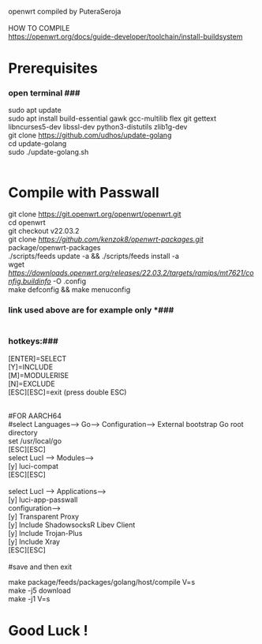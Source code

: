 openwrt compiled by PuteraSeroja
<br>
<br>
HOW TO COMPILE
<br>
https://openwrt.org/docs/guide-developer/toolchain/install-buildsystem
# Prerequisites
### open terminal ### <br>
sudo apt update <br>
sudo apt install build-essential gawk gcc-multilib flex git gettext libncurses5-dev libssl-dev python3-distutils zlib1g-dev <br>
git clone https://github.com/udhos/update-golang <br>
cd update-golang <br>
sudo ./update-golang.sh <br><br>
# Compile with Passwall
git clone https://git.openwrt.org/openwrt/openwrt.git <br>
cd openwrt <br>
git checkout v22.03.2 <br>
git clone *https://github.com/kenzok8/openwrt-packages.git* package/openwrt-packages <br>
./scripts/feeds update -a && ./scripts/feeds install -a <br>
wget *https://downloads.openwrt.org/releases/22.03.2/targets/ramips/mt7621/config.buildinfo* -O .config <br>
make defconfig && make menuconfig <br>
### link used above are for example only *### <br><br>
### hotkeys:### <br>
[ENTER]=SELECT <br>
[Y]=INCLUDE <br>
[M]=MODULERISE <br>
[N]=EXCLUDE <br>
[ESC][ESC]=exit (press double ESC) <br><br>

#FOR AARCH64 <br>
#select Languages--> Go--> Configuration--> External bootstrap Go root directory <br>
set /usr/local/go <br>
[ESC][ESC]<br>
select LucI --> Modules--> <br>
[y] luci-compat <br>
[ESC][ESC] <br>
<br>
select LucI --> Applications--> <br>
[y] luci-app-passwall <br>
    configuration--> <br>
    [y] Transparent Proxy <br>
    [y] Include ShadowsocksR Libev Client <br>
    [y] Include Trojan-Plus <br>
    [y] Include Xray <br>
[ESC][ESC] <br>
<br>
#save and then exit <br>

make package/feeds/packages/golang/host/compile V=s <br>
make -j5 download <br>
make -j1 V=s <br>

# Good Luck !
